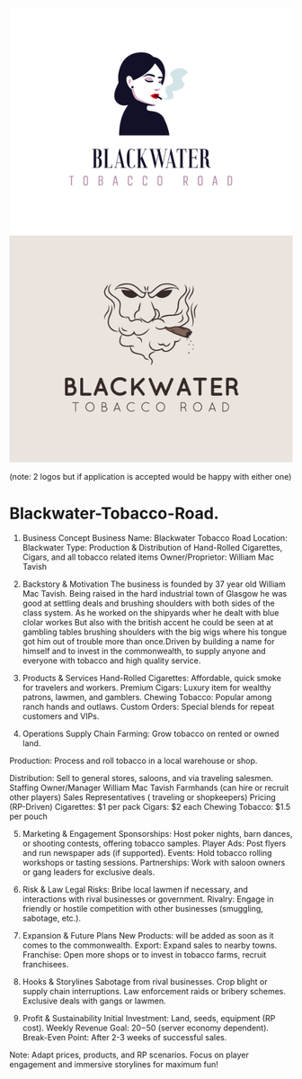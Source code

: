 ![image alt](https://github.com/MF-DOOM-MADVILLAIN/Blackwater-tobacco-co./blob/main/Images/blackwater%20logo%202.png?raw=true) 
![image alt](https://github.com/MF-DOOM-MADVILLAIN/Blackwater-tobacco-co./blob/main/Images/bw%20logo.png?raw=true)

(note: 2 logos but if application is accepted would be happy with either one)
# Blackwater-Tobacco-Road.
1. Business Concept
Business Name: Blackwater Tobacco Road
Location: Blackwater 
Type: Production & Distribution of Hand-Rolled Cigarettes, Cigars, and all tobacco related items
Owner/Proprietor: William Mac Tavish

2. Backstory & Motivation
The business is founded by 37 year old William Mac Tavish. Being raised in the hard industrial town of Glasgow he was good at settling deals and brushing shoulders with both sides of the class system. As he worked on the shipyards wher he dealt with blue clolar workes But also with the british accent he could be seen at at gambling tables brushing shoulders with the big wigs where his tongue got him out of trouble more than once.Driven by building a name for himself and to invest in the commonwealth, to supply anyone and everyone with tobacco and high quality service.

3. Products & Services
Hand-Rolled Cigarettes: Affordable, quick smoke for travelers and workers.
Premium Cigars: Luxury item for wealthy patrons, lawmen, and gamblers.
Chewing Tobacco: Popular among ranch hands and outlaws.
Custom Orders: Special blends for repeat customers and VIPs.

4. Operations
Supply Chain
Farming: Grow tobacco on rented or owned land.

Production: Process and roll tobacco in a local warehouse or shop.

Distribution: Sell to general stores, saloons, and via traveling salesmen.
Staffing
Owner/Manager William Mac Tavish
Farmhands (can hire or recruit other players)
Sales Representatives ( traveling or shopkeepers)
Pricing (RP-Driven)
Cigarettes: $1 per pack
Cigars: $2 each
Chewing Tobacco: $1.5 per pouch

5. Marketing & Engagement
Sponsorships: Host poker nights, barn dances, or shooting contests, offering tobacco samples.
Player Ads: Post flyers and run newspaper ads (if supported).
Events: Hold tobacco rolling workshops or tasting sessions.
Partnerships: Work with saloon owners or gang leaders for exclusive deals.

6. Risk & Law
Legal Risks: Bribe local lawmen if necessary, and interactions with rival businesses or government.
Rivalry: Engage in friendly or hostile competition with other businesses (smuggling, sabotage, etc.).

7. Expansion & Future Plans
New Products: will be added as soon as it comes to the commonwealth.
Export: Expand sales to nearby towns.
Franchise: Open more shops or to invest in tobacco farms, recruit franchisees.

8. Hooks & Storylines
Sabotage from rival businesses.
Crop blight or supply chain interruptions.
Law enforcement raids or bribery schemes.
Exclusive deals with gangs or lawmen.

9. Profit & Sustainability
Initial Investment: Land, seeds, equipment (RP cost).
Weekly Revenue Goal: $20-$50 (server economy dependent).
Break-Even Point: After 2-3 weeks of successful sales.

Note: Adapt prices, products, and RP scenarios. Focus on player engagement and immersive storylines for maximum fun!
